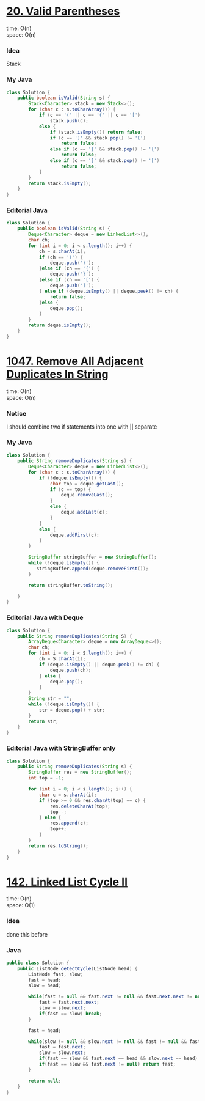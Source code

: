 # [20. Valid Parentheses](https://leetcode.com/problems/valid-parentheses/description/)

time: O(n)\
space: O(n) 

### Idea
Stack

### My Java
``` java
class Solution {
    public boolean isValid(String s) {
        Stack<Character> stack = new Stack<>();
        for (char c : s.toCharArray()) {
            if (c == '(' || c == '{' || c == '[')
                stack.push(c);
            else {
                if (stack.isEmpty()) return false;
                if (c == ')' && stack.pop() != '(')
                    return false;
                else if (c == '}' && stack.pop() != '{')
                    return false;
                else if (c == ']' && stack.pop() != '[')
                    return false;
            }
        }
        return stack.isEmpty();
    }
}
```

### Editorial Java
``` java
class Solution {
    public boolean isValid(String s) {
        Deque<Character> deque = new LinkedList<>();
        char ch;
        for (int i = 0; i < s.length(); i++) {
            ch = s.charAt(i);
            if (ch == '(') {
                deque.push(')');
            }else if (ch == '{') {
                deque.push('}');
            }else if (ch == '[') {
                deque.push(']');
            } else if (deque.isEmpty() || deque.peek() != ch) {
                return false;
            }else {
                deque.pop();
            }
        }
        return deque.isEmpty();
    }
}
```


# [1047. Remove All Adjacent Duplicates In String](https://leetcode.com/problems/remove-all-adjacent-duplicates-in-string/description/)

time: O(n) \
space: O(n) 

### Notice
I should combine two if statements into one with || separate

### My Java
``` java
class Solution {
    public String removeDuplicates(String s) {
        Deque<Character> deque = new LinkedList<>();
        for (char c : s.toCharArray()) {
            if (!deque.isEmpty()) {
                char top = deque.getLast();
                if (c == top) {
                    deque.removeLast();
                }
                else {
                    deque.addLast(c);
                }
            }
            else {
                deque.addFirst(c);
            }
        }

        StringBuffer stringBuffer = new StringBuffer();
        while (!deque.isEmpty()) {
           stringBuffer.append(deque.removeFirst());
        }

        return stringBuffer.toString();

    }
}
```

### Editorial Java with Deque
``` java
class Solution {
    public String removeDuplicates(String S) {
        ArrayDeque<Character> deque = new ArrayDeque<>();
        char ch;
        for (int i = 0; i < S.length(); i++) {
            ch = S.charAt(i);
            if (deque.isEmpty() || deque.peek() != ch) {
                deque.push(ch);
            } else {
                deque.pop();
            }
        }
        String str = "";
        while (!deque.isEmpty()) {
            str = deque.pop() + str;
        }
        return str;
    }
}
```

### Editorial Java with StringBuffer only
``` java
class Solution {
    public String removeDuplicates(String s) {
        StringBuffer res = new StringBuffer();
        int top = -1;

        for (int i = 0; i < s.length(); i++) {
            char c = s.charAt(i);
            if (top >= 0 && res.charAt(top) == c) {
                res.deleteCharAt(top);
                top--;
            } else {
                res.append(c);
                top++;
            }
        }
        return res.toString();
    }
}
```


# [142. Linked List Cycle II](https://leetcode.com/problems/linked-list-cycle-ii/description/)

time: O(n) \
space: O(1)

### Idea
done this before

### Java
``` java
public class Solution {
    public ListNode detectCycle(ListNode head) {
        ListNode fast, slow;
        fast = head;
        slow = head;

        while(fast != null && fast.next != null && fast.next.next != null) {
            fast = fast.next.next;
            slow = slow.next;
            if(fast == slow) break;
        }

        fast = head;

        while(slow != null && slow.next != null && fast != null && fast.next != null) {
            fast = fast.next;
            slow = slow.next;
            if(fast == slow && fast.next == head && slow.next == head) return head;
            if(fast == slow && fast.next != null) return fast;
        }

        return null;
    }
}
```
